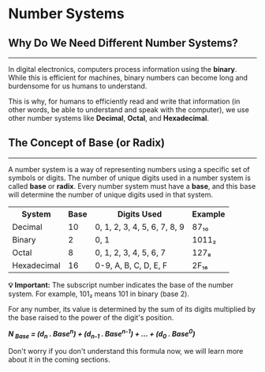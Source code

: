 # Number Systems

## Why Do We Need Different Number Systems?

---

In digital electronics, computers process information using the **binary**. While this is efficient for machines, binary numbers can become long and burdensome for us humans to understand. 

This is why, for humans to efficiently read and write that information (in other words, be able to understand and speak with the computer), we use other number systems like **Decimal**, **Octal**, and **Hexadecimal**.


## The Concept of Base (or Radix)
---

A number system is a way of representing numbers using a specific set of symbols or digits. The number of unique digits used in a number system is called **base** or **radix**.
Every number system must have a **base**, and this base will determine the number of unique digits used in that system.

<div class="table-container">
    <table>
        <tr>
            <th>System</th>
            <th>Base</th>
            <th>Digits Used</th>
            <th>Example</th>
        </tr>
        <tr>
            <td>Decimal</td>
            <td>10</td>
            <td>0, 1, 2, 3, 4, 5, 6, 7, 8, 9</td>
            <td>87₁₀</td>
        </tr>
        <tr>
            <td>Binary</td>
            <td>2</td>
            <td>0, 1</td>
            <td>1011₂</td>
        </tr>
        <tr>
            <td>Octal</td>
            <td>8</td>
            <td>0, 1, 2, 3, 4, 5, 6, 7</td>
            <td>127₈</td>
        </tr>
        <tr>
            <td>Hexadecimal</td>
            <td>16</td>
            <td>0-9, A, B, C, D, E, F</td>
            <td>2F₁₆</td>
        </tr>
    </table>
</div>

<div class="note">
    <strong>💡 Important:</strong> The subscript number indicates the base of the number system. For example, 101₂ means 101 in binary (base 2).
</div>
<!-- <div style="border: 1px solid #1b65b9ff; background: linear-gradient(135deg, #667eea 0%, #764ba2 100%); padding: 10px; border-radius: 0px; color: white">
    **NOTE:** The subscript number indicates the base of the number system. For example, 101₂ means 101 in binary (base 2).
</div> -->


<!-- <div style="border: 1px solid #1b65b9ff; background-color: #595e6dff; padding: 10px; border-radius: 0px; color: white">
    **NOTE:** This action is irreversible and may result in data loss. Proceed with caution.
</div> -->

For any number, its value is determined by the sum of its digits multiplied by the base raised to the power of the digit's position.

<div class="formula">

_**N <sub>Base</sub> = (d<sub>n</sub> . Base<sup>n</sup>) + (d<sub>n-1</sub> . Base<sup>n-1</sup>) + ... + (d<sub>0</sub> . Base<sup>0</sup>)**_

</div>

Don't worry if you don't understand this formula now, we will learn more about it in the coming sections.